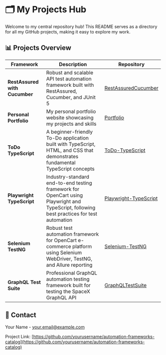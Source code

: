 # 🗂️ My Projects Hub

Welcome to my central repository hub! This README serves as a directory for all my GitHub projects, making it easy to explore my work.

## 📊 Projects Overview

| Framework | Description | Repository |
|-----------|-------------|------------|
| **RestAssured with Cucumber** | Robust and scalable API test automation framework built with RestAssured, Cucumber, and JUnit 5 | [RestAssuredCucumber](https://github.com/SangamnathIngalalli/RestAssurredCucmber) |
| **Personal Portfolio** | My personal portfolio website showcasing my projects and skills | [Portfolio](https://github.com/SangamnathIngalalli/portfolio) |
| **ToDo TypeScript** | A beginner-friendly To-Do application built with TypeScript, HTML, and CSS that demonstrates fundamental TypeScript concepts | [ToDo-TypeScript](https://github.com/SangamnathIngalalli/ToDo-TypeScript) |
| **Playwright TypeScript** | Industry-standard end-to-end testing framework for OpenCart using Playwright and TypeScript, following best practices for test automation | [Playwright-TypeScript](https://github.com/SangamnathIngalalli/Playwright-Typescript) |
| **Selenium TestNG** | Robust test automation framework for OpenCart e-commerce platform using Selenium WebDriver, TestNG, and Allure reporting | [Selenium-TestNG](https://github.com/SangamnathIngalalli/Selenium-TestNg) |
| **GraphQL Test Suite** | Professional GraphQL automation testing framework built for testing the SpaceX GraphQL API | [GraphQLTestSuite](https://github.com/SangamnathIngalalli/GraphQLTestSuite) |



## 📧 Contact

Your Name - your.email@example.com

Project Link: [https://github.com/yourusername/automation-frameworks-catalog](https://github.com/yourusername/automation-frameworks-catalog)
